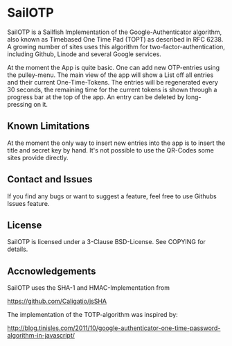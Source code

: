 # SailOTP

SailOTP is a Sailfish Implementation of the Google-Authenticator algorithm,
also known as Timebased One Time Pad (TOPT) as described in RFC 6238. A growing
number of sites uses this algorithm for two-factor-authentication, including
Github, Linode and several Google services.

At the moment the App is quite basic. One can add new OTP-entries using the
pulley-menu. The main view of the app will show a List off all entries and
their current One-Time-Tokens. The entries will be regenerated every 30 seconds, the remaining time for the current tokens is shown through a progress bar at the top of the app. An entry can be deleted by long-pressing on it.

## Known Limitations

At the moment the only way to insert new entries into the app is to insert the
title and secret key by hand. It's not possible to use the QR-Codes some sites
provide directly.

## Contact and Issues

If you find any bugs or want to suggest a feature, feel free to use Githubs
Issues feature.

## License

SailOTP is licensed under a 3-Clause BSD-License. See COPYING for details.

## Accnowledgements

SailOTP uses the SHA-1 and HMAC-Implementation from 

<a href="https://github.com/Caligatio/jsSHA" target="_blank">https://github.com/Caligatio/jsSHA</a>

The implementation of the TOTP-algorithm was inspired by:

<a href="http://blog.tinisles.com/2011/10/google-authenticator-one-time-password-algorithm-in-javascript/" target="_blank">http://blog.tinisles.com/2011/10/google-authenticator-one-time-password-algorithm-in-javascript/</a>

